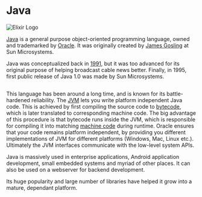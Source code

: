 # Java

![Elixir Logo](https://cloud.githubusercontent.com/assets/5607371/13461802/c24bc984-e0a9-11e5-90a2-8b4cc0c8eabe.png)

[Java](https://www.oracle.com/java/index.html) is a general purpose object-oriented programming language, owned and trademarked by [Oracle](http://www.oracle.com/index.html). It was originally created by [James Gosling](https://en.wikipedia.org/wiki/James_Gosling) at Sun Microsystems. 

Java was conceptualized back in [1991](http://web.archive.org/web/20050420081440/http://java.sun.com/features/1998/05/birthday.html), but it was too advanced for its original purpose of helping broadcast cable news better. Finally, in 1995, first public release of Java 1.0 was made by Sun Microsystems.

##  

This language has been around a long time, and is known for its battle-hardened reliability. The [JVM](https://en.wikipedia.org/wiki/Java_virtual_machine) lets you write platform independent Java code. This is achieved by first compiling the source code to [bytecode](https://en.wikipedia.org/wiki/Bytecode), which is later translated to corresponding machine code. The big advantage of this procedure is that bytecode runs inside the JVM, which is responsible for compiling it into matching [machine code](https://en.wikipedia.org/wiki/Machine_code) during runtime. Oracle ensures that your code remains platform independent, by providing you different implementations of JVM for different platforms (Windows, Mac, Linux etc.). Ultimately the JVM interfaces communicate with the low-level system APIs.

Java is massively used in enterprise applications, Android application development, small embedded systems and myriad of other places. It can also be used on a webserver for backend development.

Its huge popularity and large number of libraries have helped it grow into a mature, dependant platform.
